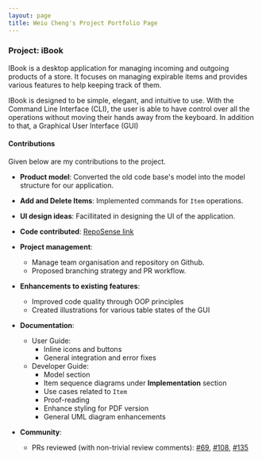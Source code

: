 ```yaml
---
layout: page
title: Weiu Cheng's Project Portfolio Page
---
```


### Project: iBook

IBook is a desktop application for managing incoming and outgoing products of a store. It focuses on managing expirable items and provides various features to help keeping track of them.

IBook is designed to be simple, elegant, and intuitive to use. With the Command Line Interface (CLI), the user is able to have control over all the operations without moving their hands away from the keyboard. In addition to that, a Graphical User Interface (GUI) 

#### Contributions

Given below are my contributions to the project.

* **Product model**: Converted the old code base's model into the model structure for our application.

* **Add and Delete Items**: Implemented commands for `Item` operations.

* **UI design ideas**: Facillitated in designing the UI of the application.

* **Code contributed**: [RepoSense link](https://nus-cs2103-ay2122s2.github.io/tp-dashboard/?search=DavidTan0527&breakdown=true)

* **Project management**:
  * Manage team organisation and repository on Github.
  * Proposed branching strategy and PR workflow.

* **Enhancements to existing features**:
  * Improved code quality through OOP principles
  * Created illustrations for various table states of the GUI

* **Documentation**:
    * User Guide:
      * Inline icons and buttons
      * General integration and error fixes
    * Developer Guide:
      * Model section
      * Item sequence diagrams under **Implementation** section
      * Use cases related to `Item`
      * Proof-reading
      * Enhance styling for PDF version
      * General UML diagram enhancements

* **Community**:
  * PRs reviewed (with non-trivial review comments): [#69](https://github.com/AY2122S2-CS2103T-T09-4/tp/pull/69), [#108](https://github.com/AY2122S2-CS2103T-T09-4/tp/pull/108), [#135](https://github.com/AY2122S2-CS2103T-T09-4/tp/pull/135)
